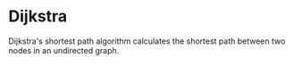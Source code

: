 # Dijkstra
Dijkstra's shortest path algorithm calculates the shortest path between two nodes in an undirected graph.



